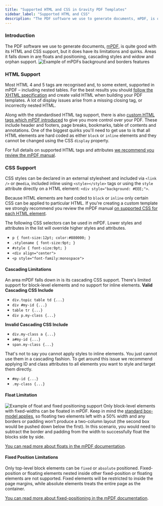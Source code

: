 ```yaml
---
title: "Supported HTML and CSS in Gravity PDF Templates"
sidebar_label: "Supported HTML and CSS"
description: "The PDF software we use to generate documents, mPDF, is quite good with its HTML and CSS support but it does have its limitations and quirks."
---
```


### Introduction 

The PDF software we use to generate documents, [mPDF](http://mpdf.github.io/), is quite good with its HTML and CSS support, but it does have its limitations and quirks. Areas it falls down in are floats and positioning, cascading styles and widow and orphan support.
![Example of mPDFs background and borders features](https://resources.gravitypdf.com/uploads/2015/11/supported-html-and-css.png)

### HTML Support 

Most HTML 4 and 5 tags are recognised and, to some extent, supported in mPDF – including nested tables. For the best results you should [follow the XHTML specification](http://www.w3.org/TR/xhtml1/) and create valid HTML when building your PDF templates. A lot of display issues arise from a missing closing tag, or incorrectly nested HTML.

Along with the standardised HTML tag support, there is also [custom HTML tags which mPDF introduced](http://mpdf.github.io/reference/html-control-tags/overview.html) to give you more control over your PDF. These include header and footers, page breaks, bookmarks, table of contents and annotations. One of the biggest quirks you'll need to get use to is that all HTML elements are hard coded as either `block` or `inline` elements and they cannot be changed using the CSS `display` property.

For full details on supported HTML tags and attributes [we recommend you review the mPDF manual](http://mpdf.github.io/html-support/html-tags.html).

### CSS Support 

CSS styles can be declared in an external stylesheet and included via `<link />` or `@media`, included inline using `<style></style>` tags or using the `style` attribute directly on a HTML element: `<div style="background: #EEE;">`.

Because HTML elements are hard coded to `block` or `inline` only certain CSS can be applied to particular HTML. If you're creating a custom template we strongly recommend you review the mPDF manual [on supported CSS for each HTML element](http://mpdf.github.io/css-stylesheets/supported-css.html).

The following CSS selectors can be used in mPDF. Lower styles and attributes in the list will override higher styles and attributes.

-   `p { font-size:12pt; color:#880000; }`
-   `.stylename { font-size:9pt; }`
-   `#style { font-size:9pt; }`
-   `<div align="center">`
-   `<p style="font-family:monospace">`

#### Cascading Limitations 

An area mPDF falls down in is its cascading CSS support. There's limited support for block-level elements and no support for inline elements.
**Valid Cascading CSS Include**

-   `div.topic table td {...}`
-   `div #my-id {...}`
-   `table tr {...}`
-   `div p.my-class {...}`

**Invalid Cascading CSS Include**

-   `div.my-class a {...}`
-   `a#my-id {...}`
-   `span.my-class {...}`

That's not to say you cannot apply styles to inline elements. You just cannot use them in a cascading fashion. To get around this issue we recommend applying ID and class attributes to all elements you want to style and target them directly.

-   `#my-id {...}`
-   `.my-class {...}`

#### Float Limitation 

![Example of float and fixed positioning support](https://resources.gravitypdf.com/uploads/2015/11/float-and-positioning.png)
Only block-level elements with fixed-widths can be floated in mPDF. Keep in mind the [standard box-model applies](http://css-tricks.com/the-css-box-model/), so floating two elements left with a 50% width and any borders or padding won’t produce a two-column layout (the second box would be pushed down below the first). In this scenario, you would need to subtract the border and padding from the width to successfully float the blocks side by side.

[You can read more about floats in the mPDF documentation](http://mpdf.github.io/what-else-can-i-do/floating-blocks.html).

#### Fixed Position Limitations 

Only top-level block elements can be `fixed` or `absolute` positioned. Fixed-position or floating elements nested inside other fixed-position or floating elements are not supported. Fixed elements will be restricted to inside the page margins, while absolute elements treats the entire page as the container.

[You can read more about fixed-positioning in the mPDF documentation](http://mpdf.github.io/what-else-can-i-do/fixed-position-blocks.html).

